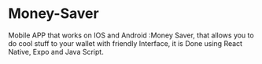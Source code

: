 # Money-Saver
Mobile APP that works on IOS and Android :Money Saver, that allows you to do cool stuff to your wallet with friendly Interface, it is Done using React Native, Expo and Java Script.
